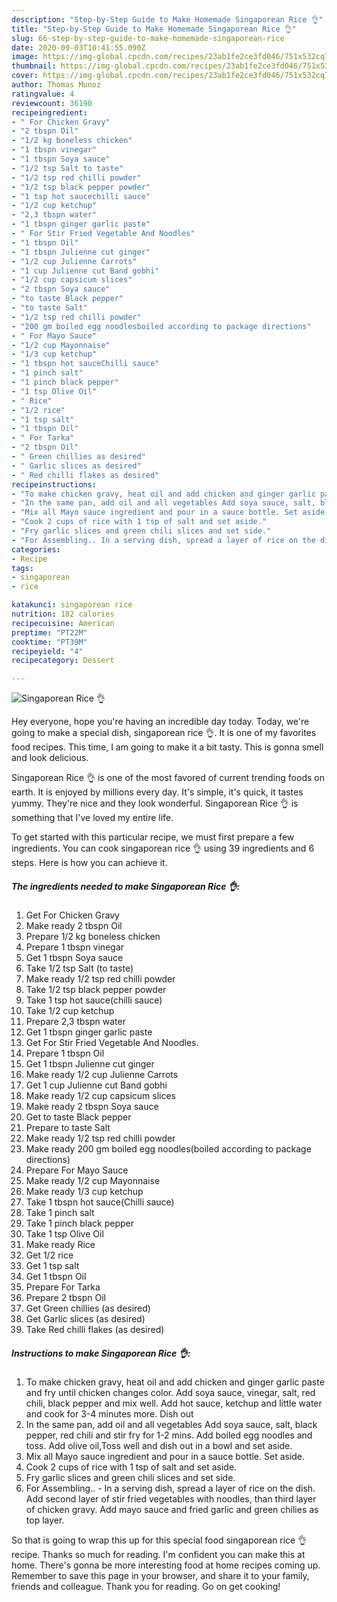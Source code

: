 ```yaml
---
description: "Step-by-Step Guide to Make Homemade Singaporean Rice 👌"
title: "Step-by-Step Guide to Make Homemade Singaporean Rice 👌"
slug: 66-step-by-step-guide-to-make-homemade-singaporean-rice
date: 2020-09-03T10:41:55.090Z
image: https://img-global.cpcdn.com/recipes/23ab1fe2ce3fd046/751x532cq70/singaporean-rice-👌-recipe-main-photo.jpg
thumbnail: https://img-global.cpcdn.com/recipes/23ab1fe2ce3fd046/751x532cq70/singaporean-rice-👌-recipe-main-photo.jpg
cover: https://img-global.cpcdn.com/recipes/23ab1fe2ce3fd046/751x532cq70/singaporean-rice-👌-recipe-main-photo.jpg
author: Thomas Munoz
ratingvalue: 4
reviewcount: 36190
recipeingredient:
- " For Chicken Gravy"
- "2 tbspn Oil"
- "1/2 kg boneless chicken"
- "1 tbspn vinegar"
- "1 tbspn Soya sauce"
- "1/2 tsp Salt to taste"
- "1/2 tsp red chilli powder"
- "1/2 tsp black pepper powder"
- "1 tsp hot saucechilli sauce"
- "1/2 cup ketchup"
- "2,3 tbspn water"
- "1 tbspn ginger garlic paste"
- " For Stir Fried Vegetable And Noodles"
- "1 tbspn Oil"
- "1 tbspn Julienne cut ginger"
- "1/2 cup Julienne Carrots"
- "1 cup Julienne cut Band gobhi"
- "1/2 cup capsicum slices"
- "2 tbspn Soya sauce"
- "to taste Black pepper"
- "to taste Salt"
- "1/2 tsp red chilli powder"
- "200 gm boiled egg noodlesboiled according to package directions"
- " For Mayo Sauce"
- "1/2 cup Mayonnaise"
- "1/3 cup ketchup"
- "1 tbspn hot sauceChilli sauce"
- "1 pinch salt"
- "1 pinch black pepper"
- "1 tsp Olive Oil"
- " Rice"
- "1/2 rice"
- "1 tsp salt"
- "1 tbspn Oil"
- " For Tarka"
- "2 tbspn Oil"
- " Green chillies as desired"
- " Garlic slices as desired"
- " Red chilli flakes as desired"
recipeinstructions:
- "To make chicken gravy, heat oil and add chicken and ginger garlic paste and fry until chicken changes color. Add soya sauce, vinegar, salt, red chili, black pepper and mix well. Add hot sauce, ketchup and little water and cook for 3-4 minutes more. Dish out"
- "In the same pan, add oil and all vegetables Add soya sauce, salt, black pepper, red chili and stir fry for 1-2 mins. Add boiled egg noodles and toss. Add olive oil,Toss well and dish out in a bowl and set aside."
- "Mix all Mayo sauce ingredient and pour in a sauce bottle. Set aside."
- "Cook 2 cups of rice with 1 tsp of salt and set aside."
- "Fry garlic slices and green chili slices and set side."
- "For Assembling.. In a serving dish, spread a layer of rice on the dish. Add second layer of stir fried vegetables with noodles, than third layer of chicken gravy. Add mayo sauce and fried garlic and green chilies as top layer."
categories:
- Recipe
tags:
- singaporean
- rice

katakunci: singaporean rice 
nutrition: 182 calories
recipecuisine: American
preptime: "PT22M"
cooktime: "PT39M"
recipeyield: "4"
recipecategory: Dessert

---
```



![Singaporean Rice 👌](https://img-global.cpcdn.com/recipes/23ab1fe2ce3fd046/751x532cq70/singaporean-rice-👌-recipe-main-photo.jpg)

Hey everyone, hope you're having an incredible day today. Today, we're going to make a special dish, singaporean rice 👌. It is one of my favorites food recipes. This time, I am going to make it a bit tasty. This is gonna smell and look delicious.



Singaporean Rice 👌 is one of the most favored of current trending foods on earth. It is enjoyed by millions every day. It's simple, it's quick, it tastes yummy. They're nice and they look wonderful. Singaporean Rice 👌 is something that I've loved my entire life.


To get started with this particular recipe, we must first prepare a few ingredients. You can cook singaporean rice 👌 using 39 ingredients and 6 steps. Here is how you can achieve it.

<!--inarticleads1-->

##### The ingredients needed to make Singaporean Rice 👌:

1. Get  For Chicken Gravy
1. Make ready 2 tbspn Oil
1. Prepare 1/2 kg boneless chicken
1. Prepare 1 tbspn vinegar
1. Get 1 tbspn Soya sauce
1. Take 1/2 tsp Salt (to taste)
1. Make ready 1/2 tsp red chilli powder
1. Take 1/2 tsp black pepper powder
1. Take 1 tsp hot sauce(chilli sauce)
1. Take 1/2 cup ketchup
1. Prepare 2,3 tbspn water
1. Get 1 tbspn ginger garlic paste
1. Get  For Stir Fried Vegetable And Noodles.
1. Prepare 1 tbspn Oil
1. Get 1 tbspn Julienne cut ginger
1. Make ready 1/2 cup Julienne Carrots
1. Get 1 cup Julienne cut Band gobhi
1. Make ready 1/2 cup capsicum slices
1. Make ready 2 tbspn Soya sauce
1. Get to taste Black pepper
1. Prepare to taste Salt
1. Make ready 1/2 tsp red chilli powder
1. Make ready 200 gm boiled egg noodles(boiled according to package directions)
1. Prepare  For Mayo Sauce
1. Make ready 1/2 cup Mayonnaise
1. Make ready 1/3 cup ketchup
1. Take 1 tbspn hot sauce(Chilli sauce)
1. Take 1 pinch salt
1. Take 1 pinch black pepper
1. Take 1 tsp Olive Oil
1. Make ready  Rice
1. Get 1/2 rice
1. Get 1 tsp salt
1. Get 1 tbspn Oil
1. Prepare  For Tarka
1. Prepare 2 tbspn Oil
1. Get  Green chillies (as desired)
1. Get  Garlic slices (as desired)
1. Take  Red chilli flakes (as desired)




<!--inarticleads2-->

##### Instructions to make Singaporean Rice 👌:

1. To make chicken gravy, heat oil and add chicken and ginger garlic paste and fry until chicken changes color. Add soya sauce, vinegar, salt, red chili, black pepper and mix well. Add hot sauce, ketchup and little water and cook for 3-4 minutes more. Dish out
1. In the same pan, add oil and all vegetables Add soya sauce, salt, black pepper, red chili and stir fry for 1-2 mins. Add boiled egg noodles and toss. Add olive oil,Toss well and dish out in a bowl and set aside.
1. Mix all Mayo sauce ingredient and pour in a sauce bottle. Set aside.
1. Cook 2 cups of rice with 1 tsp of salt and set aside.
1. Fry garlic slices and green chili slices and set side.
1. For Assembling.. - In a serving dish, spread a layer of rice on the dish. Add second layer of stir fried vegetables with noodles, than third layer of chicken gravy. Add mayo sauce and fried garlic and green chilies as top layer.




So that is going to wrap this up for this special food singaporean rice 👌 recipe. Thanks so much for reading. I'm confident you can make this at home. There's gonna be more interesting food at home recipes coming up. Remember to save this page in your browser, and share it to your family, friends and colleague. Thank you for reading. Go on get cooking!
